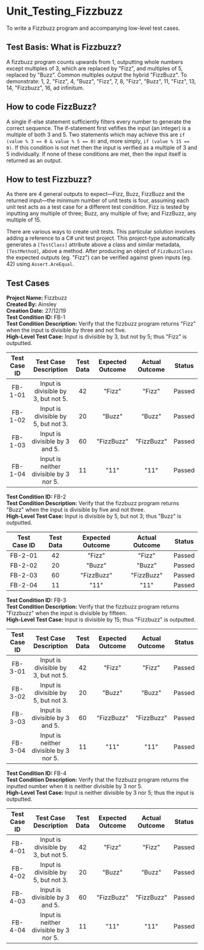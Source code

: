 # Unit_Testing_Fizzbuzz
To write a Fizzbuzz program and accompanying low-level test cases.

## Test Basis: What is Fizzbuzz?
A fizzbuzz program counts upwards from 1, outputting whole numbers except multiples of 3, which are replaced by "Fizz", and multiples of 5, replaced by "Buzz". Common multiples output the hybrid "FizzBuzz". To demonstrate: 1, 2, "Fizz", 4, "Buzz", "Fizz", 7, 8, "Fizz", "Buzz", 11, "Fizz", 13, 14, "Fizzbuzz", 16, ad infinitum.

## How to code FizzBuzz?
A single if-else statement sufficiently filters every number to generate the correct sequence. The if-statement first vefifies the input (an integer) is a multiple of both 3 and 5. Two statements which may achieve this are `if (value % 3 == 0 & value % 5 == 0)` and, more simply, `if (value % 15 == 0)`. If this condition is not met then the input is verified as a multiple of 3 and 5 individually. If none of these conditions are met, then the input itself is returned as an output.

## How to test Fizzbuzz?
As there are 4 general outputs to expect—Fizz, Buzz, FizzBuzz and the returned input—the minimum number of unit tests is four, assuming each unit test acts as a test case for a different test condition. Fizz is tested by inputting any multiple of three; Buzz, any multiple of five; and FizzBuzz, any multiple of 15.

There are various ways to create unit tests. This particular solution involves adding a reference to a C# unit test project. This project-type automatically generates a `[TestClass]` attribute above a class and similar metadata, `[TestMethod]`, above a method. After producing an object of `FizzBuzzClass` the expected outputs (eg. "Fizz") can be verified against given inputs (eg. 42) using `Assert.AreEqual`.

## Test Cases
**Project Name:** Fizzbuzz  
**Created By:** Ainsley  
**Creation Date:** 27/12/19  
**Test Condition ID:** FB-1  
**Test Condition Description:** Verify that the fizzbuzz program returns "Fizz" when the input is divisible by three and not five.  
**High-Level Test Case:** Input is divisible by 3, but not by 5; thus "Fizz" is outputted.

|Test Case ID|Test Case Description|Test Data|Expected Outcome|Actual Outcome|Status|
|:----------:|:-------------------:|:-------:|:--------------:|:------------:|:----:|
|FB-1-01     |Input is divisible by 3, but not 5.|42       |"Fizz"          |"Fizz"        |Passed|
|FB-1-02     |Input is divisible by 5, but not 3.|20       |"Buzz"          |"Buzz"        |Passed|
|FB-1-03     |Input is divisible by 3 and 5.|60       |"FizzBuzz"      |"FizzBuzz"    |Passed|
|FB-1-04     |Input is neither divisible by 3 nor 5.|11       |"11"            |"11"          |Passed|

**Test Condition ID:** FB-2  
**Test Condition Description:** Verify that the fizzbuzz program returns "Buzz" when the input is divisible by five and not three.  
**High-Level Test Case:** Input is divisible by 5, but not 3; thus "Buzz" is outputted.

|Test Case ID|Test Data|Expected Outcome|Actual Outcome|Status|
|:----------:|:-------:|:--------------:|:------------:|:----:|
|FB-2-01     |42       |"Fizz"          |"Fizz"        |Passed|
|FB-2-02     |20       |"Buzz"          |"Buzz"        |Passed|
|FB-2-03     |60       |"FizzBuzz"      |"FizzBuzz"    |Passed|
|FB-2-04     |11       |"11"            |"11"          |Passed|

**Test Condition ID:** FB-3  
**Test Condition Description:** Verify that the fizzbuzz program returns "Fizzbuzz" when the input is divisible by fifteen.  
**High-Level Test Case:** Input is divisible by 15; thus "Fizzbuzz" is outputted.

|Test Case ID|Test Case Description|Test Data|Expected Outcome|Actual Outcome|Status|
|:----------:|:-------------------:|:-------:|:--------------:|:------------:|:----:|
|FB-3-01     |Input is divisible by 3, but not 5.|42       |"Fizz"          |"Fizz"        |Passed|
|FB-3-02     |Input is divisible by 5, but not 3.|20       |"Buzz"          |"Buzz"        |Passed|
|FB-3-03     |Input is divisible by 3 and 5.|60       |"FizzBuzz"      |"FizzBuzz"    |Passed|
|FB-3-04     |Input is neither divisible by 3 nor 5.|11       |"11"            |"11"          |Passed|

**Test Condition ID:** FB-4  
**Test Condition Description:** Verify that the fizzbuzz program returns the inputted number when it is neither divisible by 3 nor 5.  
**High-Level Test Case:** Input is neither divisible by 3 nor 5; thus the input is outputted.

|Test Case ID|Test Case Description|Test Data|Expected Outcome|Actual Outcome|Status|
|:----------:|:-------------------:|:-------:|:--------------:|:------------:|:----:|
|FB-4-01     |Input is divisible by 3, but not 5.|42       |"Fizz"          |"Fizz"        |Passed|
|FB-4-02     |Input is divisible by 5, but not 3.|20       |"Buzz"          |"Buzz"        |Passed|
|FB-4-03     |Input is divisible by 3 and 5.|60       |"FizzBuzz"      |"FizzBuzz"    |Passed|
|FB-4-04     |Input is neither divisible by 3 nor 5.|11       |"11"            |"11"          |Passed|
